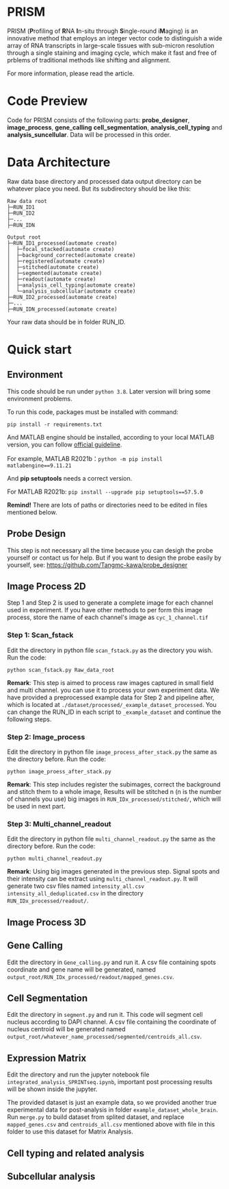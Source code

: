 # PRISM

PRISM (**P**rofiling of **R**NA **I**n-situ through **S**ingle-round i**M**aging) is an innovative method that employs an integer vector code to distinguish a wide array of RNA transcripts in large-scale tissues with sub-micron resolution through a single staining and imaging cycle, which make it fast and free of prblems of traditional methods like shifting and alignment.

For more information, please read the article. 

# Code Preview

Code for PRISM consists of the following parts: **probe_designer**, **image_process**, **gene_calling** **cell_segmentation**, **analysis_cell_typing** and **analysis_suncellular**. Data will be processed in this order.

# Data Architecture

Raw data base directory and processed data output directory can be whatever place you need. But its subdirectory should be like this:

```shell
Raw data root                           
├─RUN_ID1
├─RUN_ID2
├─...
├─RUN_IDN
```

```shell
Output root
├─RUN_ID1_processed(automate create)
│  ├─focal_stacked(automate create)
│  ├─background_corrected(automate create)
│  ├─registered(automate create)
│  ├─stitched(automate create)
│  ├─segmented(automate create)
│  ├─readout(automate create)
│  ├─analysis_cell_typing(automate create)
│  └─analysis_subcellular(automate create)
├─RUN_ID2_processed(automate create)
├─...
├─RUN_IDN_processed(automate create)
```
Your raw data should be in folder RUN_ID.

# Quick start

## Environment

This code should be run under `python 3.8`. Later version will bring some environment problems.

To run this code, packages must be installed with command:

```shell
pip install -r requirements.txt
```

And MATLAB engine should be installed, according to your local MATLAB version, you can follow [official guideline](https://www.mathworks.com/help/matlab/matlab_external/install-the-matlab-engine-for-python.html).  

For example, MATLAB R2021b：`python -m pip install matlabengine==9.11.21`

And **pip setuptools** needs a correct version. 

For MATLAB R2021b: `pip install --upgrade pip setuptools==57.5.0`

**Remind!** There are lots of paths or directories need to be edited in files mentioned below.


## Probe Design
This step is not necessary all the time because you can desigh the probe yourself or contact us for help. But if you want to design the probe easily by yourself, see: https://github.com/Tangmc-kawa/probe_designer


## Image Process 2D
Step 1 and Step 2 is used to generate a complete image for each channel used in experiment. If you have other methods to per form this image process, store the name of each channel's image as `cyc_1_channel.tif` 
### Step 1: Scan_fstack
Edit the directory in python file `scan_fstack.py` as the directory you wish. Run the code: 
```shell
python scan_fstack.py Raw_data_root
```
**Remark**: This step is aimed to process raw images captured in small field and multi channel. you can use it to process your own experiment data. We have provided a preprocessed example data for Step 2 and pipeline after, which is located at `./dataset/processed/_example_dataset_processed`.  You can change the RUN_ID in each script to `_example_dataset` and continue the following steps.

### Step 2: Image_process
Edit the directory in python file `image_process_after_stack.py` the same as the directory before. Run the code: 
```shell
python image_proess_after_stack.py
```
**Remark**: This step includes register the subimages, correct the background and stitch them to a whole image, Results will be stitched n (n is the number of channels you use) big images in `RUN_IDx_processed/stitched/`, which will be used in next part.

### Step 3: Multi_channel_readout
Edit the directory in python file `multi_channel_readout.py` the same as the directory before. Run the code: 
```shell
python multi_channel_readout.py
```
**Remark**: Using big images generated in the previous step. Signal spots and their intensity can be extract using `multi_channel_readout.py`. It will generate two csv files named `intensity_all.csv` `intensity_all_deduplicated.csv` in the directory `RUN_IDx_processed/readout/`.

## Image Process 3D


## Gene Calling
Edit the directory in `Gene_calling.py` and run it. A csv file containing spots coordinate and gene name will be generated, named `output_root/RUN_IDx_processed/readout/mapped_genes.csv`.

## Cell Segmentation
Edit the directory in `segment.py` and run it. This code will segment cell nucleus according to DAPI channel. A csv file containing the coordinate of nucleus centroid will be generated named `output_root/whatever_name_processed/segmented/centroids_all.csv`.

## Expression Matrix
Edit the directory and run the jupyter notebook file `integrated_analysis_SPRINTseq.ipynb`, important post processing results will be shown inside the jupyter.

The provided dataset is just an example data, so we provided another true experimental data for post-analysis in folder `example_dataset_whole_brain`. Run `merge.py` to build dataset from splited dataset, and replace `mapped_genes.csv` and `centroids_all.csv` mentioned above with file in this folder to use this dataset for Matrix Analysis.

## Cell typing and related analysis


## Subcellular analysis

